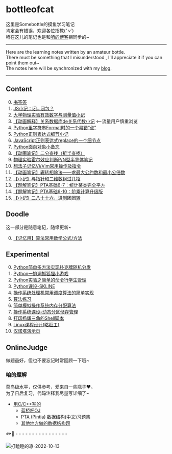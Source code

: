 # bottleofcat
这里是Somebottle的摸鱼学习笔记   
肯定会有错误，欢迎各位指教(*‘ v\`*)   
咱在这儿的笔记也是和[咱的博客](https://somebottle.cnblogs.com/)相同步的~   

-------
Here are the learning notes written by an amateur bottle.  
There must be something that I misunderstood , I'll appreciate it if you can point them out~  
The notes here will be synchronized with my [blog](https://somebottle.cnblogs.com/).   

-------
## Content  
0. [书签签](bookmarks.md)  
1. [JS小记：闭...闭包？](JavaScript/JavaScript-Closure.md)  
2. [大学物理实验有效数字与测量值小记](Physics/PhyExpMeasuredAndSignificantFigure.md)  
3. [【动画解释】关系数据库de关系代数小记](Database/DatabaseRelationalAlgebra.md) <--流量用户慎重浏览   
4. [Python里字符串Format时的一个易错“点”](Python/DontForgetDotInFormat.md)  
5. [Python正则表达式细节小记](Python/TipsOfRegex.md)  
6. [JavaScript正则表达式replace的一个细节点](JavaScript/watchOutRegexInReplace.md)  
7. [Python面向对象小备忘](Python/NoteOfPythonOOP.md)  
8. [【动画笔记】二分查找（折半查找）](Algo/BinarySearch.md)  
9. [物理实验霍尔效应判断P/N型半导体笔记](Physics/HallEfxAndSemiconductor.md) 
10. [想法子记忆Vi/Vim常用操作及指令](Linux/ViMemorizingTricks.md)  
11. [【动画笔记】辗转相除法——求最大公约数和最小公倍数](Algo/GCDandLCM.md)  
12. [【小记】与指针和二维数组过几招](C-Cpp/PointersAnd2DArrays.md)  
13. [【题解笔记】PTA基础6-7：统计某类完全平方](Algo/PerfectSquareWith2SameNumbers.md)  
14. [【题解笔记】PTA基础6-10：阶乘计算升级版](Algo/BigNumberFactorial.md)  
15. [【小记】二八十十六，进制团团转](Algo/ConversionOfNumberSystems.md)   

## Doodle

这一部分是随意笔记，随缘更新~  

0. [【记忆用】算法常用数学公式/方法 ](./Doodle/commonMathFormulasWithAlgo.md)  

## Experimental  
0. [Python简单多方法实现扑克牌随机分发](Python/SimplePokerDistribution/poker.py)  
1. [Python一排洞抓狐狸小游戏](Python/WhereDoesTheFoxHide/fox.py)  
2. [Python实验之简单的命令行学生管理](Python/ExpStuManagement/stu.py)  
3. [Python课设-SKLINE](https://github.com/SomeBottle/skline)  
4. [操作系统处理机常用调度算法的简单实现](OS/ProcessorScheduling/code)  
5. [算法练习](Algo/code)  
6. [简单模拟操作系统内存分配算法](OS/DynamicMemoryPartitionManagement/code)  
7. [操作系统课设-动态分区储存管理](OS/DynamicMemoryPartitionManagement/code/CourseProject-BestFit.c)  
8. [打印杨辉三角的Shell脚本](Linux/ShellScripts/PascalTriangle.sh) 
9. [Linux课程设计(略赶工)](Linux/CourseProject)  
10. [汉诺塔演示页](Algo/code/Web/Hanoi/index.html)  

## OnlineJudge

做题虽好，但也不要忘记时常回顾一下哦~  

### 咱的题解

菜鸟级水平，仅供参考，爱来自一些瓶子❤。  
为了日后复习，代码注释我尽量写详细了~

* [用C/C++写的](./Algo/code/C-Cpp/)  
    - [蓝桥杯OJ](./Algo/code/C-Cpp/Lanqiao/)
    - [PTA (Pintia) 数据结构(中文)习题集](./Algo/code/C-Cpp/PTA/DataStructure/)
    - [其他地方做的数据结构题](./Algo/code/C-Cpp/DataStructure)  

🐟👋 - - - - - - - - - - - - - - - -

![打瞌睡的凉-2022-10-13](https://raw.githubusercontent.com/cat-note/bottleassets/main/img/%E6%89%93%E7%9E%8C%E7%9D%A1%E7%9A%84%E5%87%89-2022-10-13.gif)  


